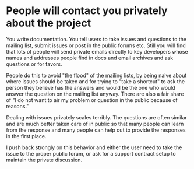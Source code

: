 # People will contact you privately about the project

You write documentation. You tell users to take issues and questions to the
mailing list, submit issues or post in the public forums etc. Still you will
find that lots of people will send private emails directly to key developers
whose names and addresses people find in docs and email archives and ask
questions or for favors.

People do this to avoid "the flood" of the mailing lists, by being naive about
where issues should be taken and for trying to "take a shortcut" to ask the
person they believe has the answers and would be the one who would answer the
question on the mailing list anyway. There are also a fair share of "I do not
want to air my problem or question in the public because of reasons."

Dealing with issues privately scales terribly. The questions are often similar
and are much better taken care of in public so that many people can learn from
the response and many people can help out to provide the responses in the
first place.

I push back strongly on this behavior and either the user need to take the
issue to the proper public forum, or ask for a support contract setup to
maintain the private discussion.

